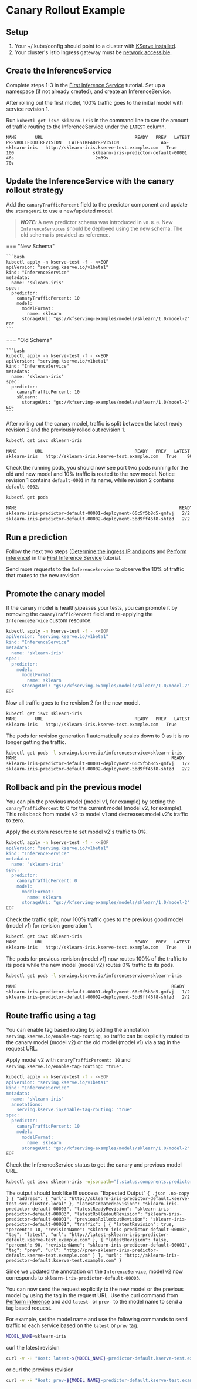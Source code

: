 # Canary Rollout Example

## Setup

1. Your ~/.kube/config should point to a cluster with [KServe installed](https://kserve.github.io/website/master/admin/serverless/serverless).
2. Your cluster's Istio Ingress gateway must
   be [network accessible](https://istio.io/latest/docs/tasks/traffic-management/ingress/ingress-control/).

## Create the InferenceService

Complete steps 1-3 in the [First Inference Service](https://kserve.github.io/website/master/get_started/first_isvc/)
tutorial. Set up a namespace (if not already created), and create an InferenceService.

After rolling out the first model, 100% traffic goes to the initial model with service revision 1.

Run `kubectl get isvc sklearn-iris` in the command line to see the amount of traffic routing to the InferenceService
under the `LATEST` column.

```{ .bash .no-copy }
NAME       URL                                   READY   PREV   LATEST   PREVROLLEDOUTREVISION   LATESTREADYREVISION                AGE
sklearn-iris   http://sklearn-iris.kserve-test.example.com   True           100                              sklearn-iris-predictor-default-00001   46s                               2m39s                             70s
```

## Update the InferenceService with the canary rollout strategy

Add the `canaryTrafficPercent` field to the predictor component and update the `storageUri` to use a new/updated model.

> **_NOTE:_** A new predictor schema was introduced in `v0.8.0`. New `InferenceServices` should be deployed using the new schema. The old schema is provided as reference.


=== "New Schema"

    ```bash
    kubectl apply -n kserve-test -f - <<EOF
    apiVersion: "serving.kserve.io/v1beta1"
    kind: "InferenceService"
    metadata:
      name: "sklearn-iris"
    spec:
      predictor:
        canaryTrafficPercent: 10
        model:
          modelFormat:
            name: sklearn
          storageUri: "gs://kfserving-examples/models/sklearn/1.0/model-2"
    EOF
    ```

=== "Old Schema"

    ```bash
    kubectl apply -n kserve-test -f - <<EOF
    apiVersion: "serving.kserve.io/v1beta1"
    kind: "InferenceService"
    metadata:
      name: "sklearn-iris"
    spec:
      predictor:
        canaryTrafficPercent: 10
        sklearn:
          storageUri: "gs://kfserving-examples/models/sklearn/1.0/model-2"
    EOF
    ```

After rolling out the canary model, traffic is split between the latest ready revision 2 and the previously rolled out
revision 1.

```bash
kubectl get isvc sklearn-iris

NAME       URL                                   READY   PREV   LATEST   PREVROLLEDOUTREVISION              LATESTREADYREVISION                AGE
sklearn-iris   http://sklearn-iris.kserve-test.example.com   True    90     10       sklearn-iris-predictor-default-00001   sklearn-iris-predictor-default-00002   9m19s
```

Check the running pods, you should now see port two pods running for the old and new model and 10% traffic is routed to
the new model. Notice revision 1 contains `default-0001` in its name, while revision 2 contains `default-0002`.

```bash
kubectl get pods 

NAME                                                              READY   STATUS      RESTARTS   AGE
sklearn-iris-predictor-default-00001-deployment-66c5f5b8d5-gmfvj   2/2     Running     0          11m
sklearn-iris-predictor-default-00002-deployment-5bd9ff46f8-shtzd   2/2     Running     0          12m
```

## Run a prediction

Follow the next two
steps ([Determine the ingress IP and ports](https://kserve.github.io/website/0.8/get_started/first_isvc/#4-determine-the-ingress-ip-and-ports
) and [Perform inference](https://kserve.github.io/website/master/get_started/first_isvc/#5-perform-inference)) in
the [First Inference Service](https://kserve.github.io/website/0.8/get_started/first_isvc/) tutorial.

Send more requests to the `InferenceService` to observe the 10% of traffic that routes to the new revision.

## Promote the canary model

If the canary model is healthy/passes your tests, you can promote it by removing the `canaryTrafficPercent` field and
re-applying the `InferenceService` custom resource.

```bash
kubectl apply -n kserve-test -f - <<EOF
apiVersion: "serving.kserve.io/v1beta1"
kind: "InferenceService"
metadata:
  name: "sklearn-iris"
spec:
  predictor:
    model:
      modelFormat:
        name: sklearn
      storageUri: "gs://kfserving-examples/models/sklearn/1.0/model-2"
EOF
```

Now all traffic goes to the revision 2 for the new model.

```bash
kubectl get isvc sklearn-iris
NAME       URL                                   READY   PREV   LATEST   PREVROLLEDOUTREVISION   LATESTREADYREVISION                AGE
sklearn-iris   http://sklearn-iris.kserve-test.example.com   True           100                              sklearn-iris-predictor-default-00002   17m
```

The pods for revision generation 1 automatically scales down to 0 as it is no longer getting the traffic.

```bash
kubectl get pods -l serving.kserve.io/inferenceservice=sklearn-iris
NAME                                                           READY   STATUS        RESTARTS   AGE
sklearn-iris-predictor-default-00001-deployment-66c5f5b8d5-gmfvj   1/2     Terminating   0          17m
sklearn-iris-predictor-default-00002-deployment-5bd9ff46f8-shtzd   2/2     Running       0          15m
```

## Rollback and pin the previous model

You can pin the previous model (model v1, for example) by setting the `canaryTrafficPercent` to 0 for the current
model (model v2, for example). This rolls back from model v2 to model v1 and decreases model v2's traffic to zero.

Apply the custom resource to set model v2's traffic to 0%.

```bash
kubectl apply -n kserve-test -f - <<EOF
apiVersion: "serving.kserve.io/v1beta1"
kind: "InferenceService"
metadata:
  name: "sklearn-iris"
spec:
  predictor:
    canaryTrafficPercent: 0
    model:
      modelFormat:
        name: sklearn
      storageUri: "gs://kfserving-examples/models/sklearn/1.0/model-2"
EOF
```

Check the traffic split, now 100% traffic goes to the previous good model (model v1) for revision generation 1.

```bash
kubectl get isvc sklearn-iris
NAME       URL                                   READY   PREV   LATEST   PREVROLLEDOUTREVISION              LATESTREADYREVISION                AGE
sklearn-iris   http://sklearn-iris.kserve-test.example.com   True    100    0        sklearn-iris-predictor-default-00001   sklearn-iris-predictor-default-00002   18m
```

The pods for previous revision (model v1) now routes 100% of the traffic to its pods while the new
model (model v2) routes 0% traffic to its pods.

```bash
kubectl get pods -l serving.kserve.io/inferenceservice=sklearn-iris

NAME                                                           READY   STATUS            RESTARTS   AGE
sklearn-iris-predictor-default-00001-deployment-66c5f5b8d5-gmfvj   1/2     Running       0          35s
sklearn-iris-predictor-default-00002-deployment-5bd9ff46f8-shtzd   2/2     Running       0          16m
```

## Route traffic using a tag

You can enable tag based routing by adding the annotation `serving.kserve.io/enable-tag-routing`, so traffic can be
explicitly routed to the canary model (model v2) or the old model (model v1) via a tag in the request URL.

Apply model v2 with `canaryTrafficPercent: 10` and `serving.kserve.io/enable-tag-routing: "true"`.

```bash
kubectl apply -n kserve-test -f - <<EOF
apiVersion: "serving.kserve.io/v1beta1"
kind: "InferenceService"
metadata:
  name: "sklearn-iris"
  annotations:
    serving.kserve.io/enable-tag-routing: "true"
spec:
  predictor:
    canaryTrafficPercent: 10
    model:
      modelFormat:
        name: sklearn
      storageUri: "gs://kfserving-examples/models/sklearn/1.0/model-2"
EOF
```

Check the InferenceService status to get the canary and previous model URL.

```bash
kubectl get isvc sklearn-iris -ojsonpath="{.status.components.predictor}"  | jq
```

The output should look like
!!! success "Expected Output"
    ```{ .json .no-copy }
    {
      "address": {
        "url": "http://sklearn-iris-predictor-default.kserve-test.svc.cluster.local"
      },
      "latestCreatedRevision": "sklearn-iris-predictor-default-00003",
      "latestReadyRevision": "sklearn-iris-predictor-default-00003",
      "latestRolledoutRevision": "sklearn-iris-predictor-default-00001",
      "previousRolledoutRevision": "sklearn-iris-predictor-default-00001",
      "traffic": [
        {
          "latestRevision": true,
          "percent": 10,
          "revisionName": "sklearn-iris-predictor-default-00003",
          "tag": "latest",
          "url": "http://latest-sklearn-iris-predictor-default.kserve-test.example.com"
        },
        {
          "latestRevision": false,
          "percent": 90,
          "revisionName": "sklearn-iris-predictor-default-00001",
          "tag": "prev",
          "url": "http://prev-sklearn-iris-predictor-default.kserve-test.example.com"
        }
      ],
      "url": "http://sklearn-iris-predictor-default.kserve-test.example.com"
    }
    ```

Since we updated the annotation on the `InferenceService`, model v2 now corresponds to `sklearn-iris-predictor-default-00003`.

You can now send the request explicitly to the new model or the previous model by using the tag in the request URL. Use
the curl command
from [Perform inference](https://kserve.github.io/website/master/get_started/first_isvc/#5-perform-inference) and
add `latest-` or `prev-` to the model name to send a tag based request.

For example, set the model name and use the following commands to send traffic to each service based on the `latest` or `prev` tag.

```bash
MODEL_NAME=sklearn-iris
```

curl the latest revision

```bash
curl -v -H "Host: latest-${MODEL_NAME}-predictor-default.kserve-test.example.com" -H "Content-Type: application/json" http://${INGRESS_HOST}:${INGRESS_PORT}/v1/models/$MODEL_NAME:predict -d @./iris-input.json

```

or curl the previous revision

```bash
curl -v -H "Host: prev-${MODEL_NAME}-predictor-default.kserve-test.example.com" -H "Content-Type: application/json" http://${INGRESS_HOST}:${INGRESS_PORT}/v1/models/$MODEL_NAME:predict -d @./iris-input.json

```
